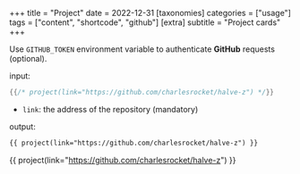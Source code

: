 +++
title = "Project"
date = 2022-12-31
[taxonomies]
categories = ["usage"]
tags = ["content", "shortcode", "github"]
[extra]
subtitle = "Project cards"
+++

Use `GITHUB_TOKEN` environment variable to authenticate **GitHub** requests (optional).

input:

```rs
{{/* project(link="https://github.com/charlesrocket/halve-z") */}}
```

- `link`: the address of the repository (mandatory)

output:

```html
{{ project(link="https://github.com/charlesrocket/halve-z") }}
```

{{ project(link="https://github.com/charlesrocket/halve-z") }}

